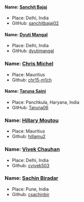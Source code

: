 #### Name: [Sanchit Bajaj](https://github.com/Sanchitbajaj02)
- Place: Delhi, India
- GitHub: [sanchitbajaj02](https://github.com/Sanchitbajaj02)

#### Name: [Dyuti Mangal](https://github.com/dyutimangal)
- Place: Delhi, India
- GitHub: [dyutimangal](https://github.com/dyutimangal)

### Name: [Chris Michel](https://github.com/chr15-m1ch)
- Place: Mauritius
- Github: [chr15-m1ch](https://github.com/chr15-m1ch)

#### Name: [Taruna Saini](https://github.com/Taruna06)
- Place: Panchkula, Haryana, India
- GitHub: [Taruna06](https://github.com/Taruna06)

### Name: [Hillary Moutou](https://github.com/hillamu2)
- Place: Mauritius
- Github: [hillamu2](https://github.com/hillamu2)

### Name: [Vivek Chauhan](https://github.com/cvivek503)
- Place: Delhi, India
- Github: [cvivek503](https://github.com/cvivek503)

### Name: [Sachin Biradar](https://github.com/sachinbir)
- Place: Pune, India
- Github: [csachinbir](https://github.com/sachinbir)
